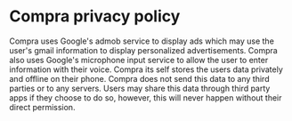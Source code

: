 # Compra privacy policy

Compra uses Google's admob service to display ads which may use the user's gmail information to display personalized advertisements. Compra also uses Google's microphone input service to allow the user to enter information with their voice. Compra its self stores the users data privately and offline on their phone. Compra does not send this data to any third parties or to any servers. Users may share this data through third party apps if they choose to do so, however, this will never happen without their direct permission.
